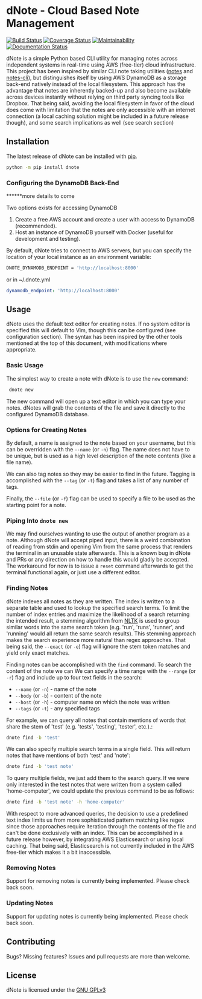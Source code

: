 
# dNote - Cloud Based Note Management
[![Build Status](https://travis-ci.com/yetisir/dnote.svg?branch=master)](https://travis-ci.co/yetisir/dnote) [![Coverage Status](https://coveralls.io/repos/github/yetisir/dnote/badge.svg?branch=master)](https://coveralls.io/github/yetisir/dnote?branch=master) [![Maintainability](https://api.codeclimate.com/v1/badges/9188bb54d74247ab039e/maintainability)](https://codeclimate.com/github/yetisir/dnote/maintainability) [![Documentation Status](https://readthedocs.org/projects/dnote/badge/?version=latest)](https://dnote.readthedocs.io/en/latest/?badge=latest)
  
dNote is a simple Python based CLI utility for managing notes across independent systems in real-time using AWS (free-tier) cloud infrastructure. This project has been inspired by similar CLI note taking utilities ([notes](https://github.com/pimterry/notes)   and [notes-cli](https://github.com/rhysd/notes-cli)), but distinguishes itself by using AWS DynamoDB   as a storage back-end natively instead of the local filesystem. This approach has the advantage that notes are inherently backed-up and also become available across devices instantly without relying on third party syncing tools like Dropbox. That being said, avoiding the local filesystem in favor of the cloud does come with limitation that the notes are only accessible with an internet connection (a local caching solution might be included in a future release though), and some search implications as well (see search section)
 
## Installation

The latest release of dNote can be installed with [pip](https://pip.pypa.io/en/stable/).
 
```bash
python -m pip install dnote
```

### Configuring the DynamoDB Back-End
 ******more details to come 
  
Two options exists for accessing DynamoDB
1) Create a free AWS account and create a user with access to DynamoDB (recommended).
2) Host an instance of DynamoDB yourself with Docker (useful for  development and testing).
 
By default, dNote tries to connect to AWS servers, but you can specify the location of your local instance as an environment variable:
```bash
DNOTE_DYNAMODB_ENDPOINT = 'http://localhost:8000'
```

or in ~/.dnote.yml

```yaml
dynamodb_endpoint: 'http://localhost:8000'
```
 
## Usage
dNote uses the default text editor for creating notes. If no system editor is specified this will default to Vim, though this can be configured (see configuration section). The syntax has been inspired by the other tools mentioned at the top of this document, with modifications where appropriate.

### Basic Usage
 The simplest way to create a note with dNote is to use the `new` command:
```bash
 dnote new
```
The new command will open up a text editor in which you can type your notes. dNotes will grab the contents of the file and save it directly to the configured DynamoDB database. 
 
### Options for Creating Notes
By default, a name is assigned to the note based on your username, but this can be overridden with the `--name` (or `-n`) flag. The name does not have to be unique, but is used as  a high level description of the note contents (like a file name).
 
We can also tag notes so they may be easier to find in the future. Tagging is accomplished with the `--tag`  (or `-t`) flag  and takes a list of any number of tags.
 
Finally,  the `--file` (or `-f`) flag can be used to specify a file to be used as the starting point for a note.

### Piping Into `dnote new`
We may find ourselves wanting to use the output of another program as a note. Although dNote will accept piped input, there is a weird combination of reading from stdin and opening Vim from the same process that renders the terminal in an unusable state afterwards. This is a known bug in dNote and PRs or any direction on how to handle this would gladly be accepted. The workaround for now is to issue a `reset` command afterwards to get the terminal functional again, or just use a different editor.

### Finding Notes
dNote indexes all notes as they are written. The index is written to a separate table and used to lookup the specified search terms. To limit the number of index entries and maximize the likelihood of a search returning the intended result, a stemming algorithm from [NLTK](https://www.nltk.org/) is used to group similar words into the same search token (e.g. 'run', 'runs', 'runner', and 'running' would all return the same search results). This stemming approach makes the search experience more natural than regex approaches. That being said, the `--exact` (or `-e`) flag will ignore the stem token matches and yield only exact matches. 

Finding notes can be accomplished with the `find` command. To search the content of the note we can We can specify a time range with the `--range` (or `-r`) flag and include up to four text fields in the search: 

* `--name` (or `-n`) - name of the note
* `--body` (or `-b`) - content of the note
* `--host` (or `-h`) - computer name on which the note was written
* `--tags` (or `-t`) - any specified tags

For example, we can query all notes that contain mentions of words that share the stem of 'test' (e.g. 'tests', 'testing', 'tester', etc.).:
```bash
dnote find -b 'test'
```

We can also specify multiple search terms in a single field. This will return notes that have mentions of both 'test' and 'note':
```bash
dnote find -b 'test note'
```

To query multiple fields, we just add them to the search query. If we were only interested in the test notes that were written from a system called 'home-computer', we could update the previous command to be as follows:
```bash
dnote find -b 'test note' -h 'home-computer'
```

With respect to more advanced queries, the decision to use a predefined text index limits us from more sophisticated pattern matching like regex since those approaches require iteration through the contents of the file and can't be done exclusively with an index. This can be accomplished in a future release however, by integrating AWS Elasticsearch or using local caching. That being said, Elasticsearch is not currently included in the AWS free-tier which makes it a bit inaccessible. 

### Removing Notes
Support for removing notes is currently being implemented. Please check back soon.

### Updating Notes
Support for updating notes is currently being implemented. Please check back soon.

## Contributing
Bugs? Missing features? Issues and pull requests are more than welcome.
 
## License
dNote is licensed under the  [GNU GPLv3](https://choosealicense.com/licenses/gpl-3.0/)

